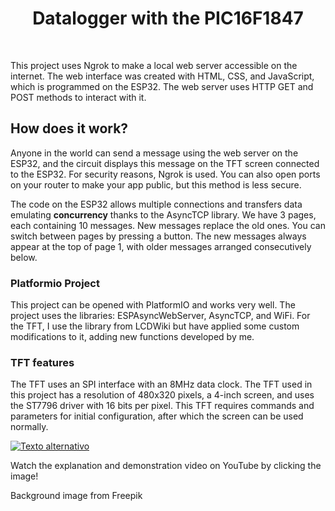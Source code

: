 <h1 align="center">Datalogger with the PIC16F1847 </h1>
<br>

This project uses Ngrok to make a local web server accessible on the internet. The web interface was created with HTML, CSS, and JavaScript, which is programmed on the ESP32. The web server uses HTTP GET and POST methods to interact with it.

## How does it work?

Anyone in the world can send a message using the web server on the ESP32, and the circuit displays this message on the TFT screen connected to the ESP32. For security reasons, Ngrok is used. You can also open ports on your router to make your app public, but this method is less secure.

The code on the ESP32 allows multiple connections and transfers data emulating **concurrency** thanks to the AsyncTCP library.
We have 3 pages, each containing 10 messages. New messages replace the old ones. You can switch between pages by pressing a button. The new messages always appear at the top of page 1, with older messages arranged consecutively below.

### Platformio Project
This project can be opened with PlatformIO and works very well. The project uses the libraries: ESPAsyncWebServer, AsyncTCP, and WiFi. For the TFT, I use the library from LCDWiki but have applied some custom modifications to it, adding new functions developed by me.

### TFT features
The TFT uses an SPI interface with an 8MHz data clock. The TFT used in this project has a resolution of 480x320 pixels, a 4-inch screen, and uses the ST7796 driver with 16 bits per pixel. 
This TFT requires commands and parameters for initial configuration, after which the screen can be used normally.

[![Texto alternativo](https://img.youtube.com/vi/eTEYG0FsEEo/maxresdefault.jpg)](https://www.youtube.com/watch?v=eTEYG0FsEEo)

Watch the explanation and demonstration video on YouTube by clicking the image!


Background image from Freepik
